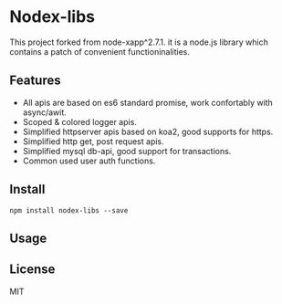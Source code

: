 # Nodex-libs

This project forked from node-xapp^2.7.1. it is a node.js library which contains a patch of convenient functioninalities.

## Features

* All apis are based on es6 standard promise, work confortably with async/awit.
* Scoped & colored logger apis.
* Simplified httpserver apis based on koa2, good supports for https.
* Simplified http get, post request apis.
* Simplified mysql db-api, good support for transactions.
* Common used user auth functions.

## Install

```shell
npm install nodex-libs --save
```

## Usage

## License

MIT
